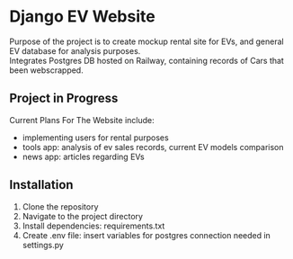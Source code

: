 # **Django EV Website**

Purpose of the project is to create mockup rental site for EVs, and general EV database for analysis purposes.
<br>
Integrates Postgres DB hosted on Railway, containing records of Cars that been webscrapped.


## **Project in Progress**
Current Plans For The Website include:
- implementing users for rental purposes
- tools app: analysis of ev sales records, current EV models comparison
- news app: articles regarding EVs

## **Installation**

1. Clone the repository
2. Navigate to the project directory
3. Install dependencies: requirements.txt
4. Create .env file: insert variables for postgres connection needed in settings.py

